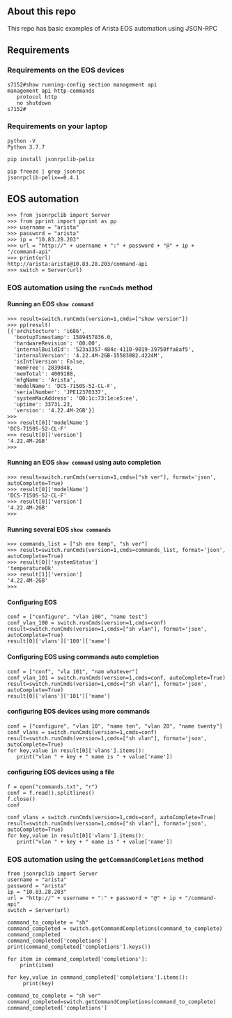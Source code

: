 ## About this repo 

This repo has basic examples of Arista EOS automation using JSON-RPC

## Requirements 

### Requirements on the EOS devices

```
s7152#show running-config section management api
management api http-commands
   protocol http
   no shutdown
s7152#
```

### Requirements on your laptop 

```
python -V
Python 3.7.7
```
```
pip install jsonrpclib-pelix 
```
```
pip freeze | grep jsonrpc
jsonrpclib-pelix==0.4.1
```

## EOS automation 

```
>>> from jsonrpclib import Server
>>> from pprint import pprint as pp
>>> username = "arista"
>>> password = "arista"
>>> ip = "10.83.28.203"
>>> url = "http://" + username + ":" + password + "@" + ip + "/command-api"
>>> print(url)
http://arista:arista@10.83.28.203/command-api
>>> switch = Server(url)
```

### EOS automation using the `runCmds` method

#### Running an EOS `show command` 

```
>>> result=switch.runCmds(version=1,cmds=["show version"])
>>> pp(result)
[{'architecture': 'i686',
  'bootupTimestamp': 1589457836.0,
  'hardwareRevision': '00.00',
  'internalBuildId': '523a3357-484c-4110-9019-39750ffa8af5',
  'internalVersion': '4.22.4M-2GB-15583082.4224M',
  'isIntlVersion': False,
  'memFree': 2839848,
  'memTotal': 4009188,
  'mfgName': 'Arista',
  'modelName': 'DCS-7150S-52-CL-F',
  'serialNumber': 'JPE12370337',
  'systemMacAddress': '00:1c:73:1e:e5:ee',
  'uptime': 33731.23,
  'version': '4.22.4M-2GB'}]
>>> 
>>> result[0]['modelName']
'DCS-7150S-52-CL-F'
>>> result[0]['version']
'4.22.4M-2GB'
>>> 
```

#### Running an EOS `show command` using auto completion

```
>>> result=switch.runCmds(version=1,cmds=["sh ver"], format='json', autoComplete=True)
>>> result[0]['modelName']
'DCS-7150S-52-CL-F'
>>> result[0]['version']
'4.22.4M-2GB'
>>> 
```

#### Running several EOS `show commands` 

```
>>> commands_list = ["sh env temp", "sh ver"]
>>> result=switch.runCmds(version=1,cmds=commands_list, format='json', autoComplete=True)
>>> result[0]['systemStatus'] 
'temperatureOk'
>>> result[1]['version'] 
'4.22.4M-2GB'
>>> 
```

#### Configuring EOS 

```
conf = ["configure", "vlan 100", "name test"] 
conf_vlan_100 = switch.runCmds(version=1,cmds=conf)
result=switch.runCmds(version=1,cmds=["sh vlan"], format='json', autoComplete=True)
result[0]['vlans']['100']['name']

```

#### Configuring EOS using commands auto completion 

```
conf = ["conf", "vla 101", "nam whatever"] 
conf_vlan_101 = switch.runCmds(version=1,cmds=conf, autoComplete=True)
result=switch.runCmds(version=1,cmds=["sh vlan"], format='json', autoComplete=True)
result[0]['vlans']['101']['name']
```

#### configuring EOS devices using more commands 

```
conf = ["configure", "vlan 10", "name ten", "vlan 20", "name twenty"] 
conf_vlans = switch.runCmds(version=1,cmds=conf)
result=switch.runCmds(version=1,cmds=["sh vlan"], format='json', autoComplete=True)
for key,value in result[0]['vlans'].items(): 
   print("vlan " + key + " name is " + value['name'])
```

#### configuring EOS devices using a file 

```
f = open("commands.txt", "r")
conf = f.read().splitlines()
f.close() 
conf

conf_vlans = switch.runCmds(version=1,cmds=conf, autoComplete=True)
result=switch.runCmds(version=1,cmds=["sh vlan"], format='json', autoComplete=True)
for key,value in result[0]['vlans'].items(): 
   print("vlan " + key + " name is " + value['name'])
```

### EOS automation using the `getCommandCompletions` method
```
from jsonrpclib import Server
username = "arista"
password = "arista"
ip = "10.83.28.203"
url = "http://" + username + ":" + password + "@" + ip + "/command-api"
switch = Server(url)

command_to_complete = "sh"
command_completed = switch.getCommandCompletions(command_to_complete) 
command_completed
command_completed['completions']
print(command_completed['completions'].keys())

for item in command_completed['completions']: 
    print(item)

for key,value in command_completed['completions'].items(): 
     print(key)

command_to_complete = "sh ver"
command_completed=switch.getCommandCompletions(command_to_complete) 
command_completed['completions']
```

